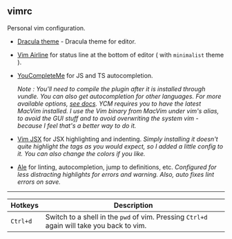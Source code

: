 ## vimrc

Personal vim configuration. 

* [Dracula theme](https://github.com/dracula/vim) - Dracula theme for editor.

* [Vim Airline](https://github.com/vim-airline/vim-airline) for status line at the bottom of editor ( with `minimalist` theme ).

* [YouCompleteMe](https://github.com/Valloric/YouCompleteMe) for JS and TS autocompletion.

  *Note : You'll need to compile the plugin after it is installed through vundle. You can also get autocompletion for other languages. For more available options, [see docs](https://github.com/Valloric/YouCompleteMe#installation).*
  *YCM requires you to have the latest MacVim installed. I use the Vim binary from MacVim under vim's alias, to avoid the GUI stuff and to avoid overwriting the system vim - because I feel that's a better way to do it.*
* [Vim JSX](https://github.com/mxw/vim-jsx) for JSX highlighting and indenting.
  *Simply installing it doesn't quite highlight the tags as you would expect, so I added a little config to it. You can also change the colors if you like.*
* [Ale]((https://github.com/w0rp/ale)) for linting, autocompletion, jump to definitions, etc.
  *Configured for less distracting highlights for errors and warning. Also, auto fixes lint errors on save.*
-----
  Hotkeys  | Description |
  -----    | ------
  `Ctrl+d` | Switch to a shell in the `pwd` of vim. Pressing `Ctrl+d` again will take you back to vim. |